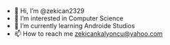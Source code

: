 - 👋 Hi, I’m @zekican2329
- 👀 I’m interested in Computer Science
- 🌱 I’m currently learning Androide Studios 
- 📫 How to reach me zekicankalyoncu@yahoo.com

<!---
zekican2329/zekican2329 is a ✨ special ✨ repository because its `README.md` (this file) appears on your GitHub profile.
You can click the Preview link to take a look at your changes.
--->
